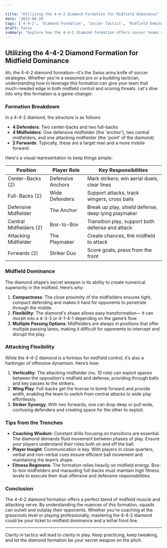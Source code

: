 ```yaml
---

title: "Utilizing the 4-4-2 Diamond Formation for Midfield Dominance"
date: '2023-04-20'
tags: ['4-4-2', 'Diamond Formation', 'Soccer Tactics', 'Midfield Dominance', 'Attacking Flexibility', 'Coaching Wisdom', 'Player Knowledge', 'Soccer Strategies', 'Formation Analysis']
draft: false
summary: "Explore how the 4-4-2 diamond formation offers soccer teams robust midfield control and dynamic attacking opportunities. Insights from player experience and coaching wisdom blend to break down the advantages and implementations of this powerful formation."
---
```


## Utilizing the 4-4-2 Diamond Formation for Midfield Dominance

Ah, the 4-4-2 diamond formation—it's the Swiss army knife of soccer strategies. Whether you're a seasoned pro or a budding tactician, understanding how to leverage this formation can give your team that much-needed edge in both midfield control and scoring threats. Let's dive into why this formation is a game-changer.

### Formation Breakdown

In a 4-4-2 diamond, the structure is as follows:

- **4 Defenders**: Two center-backs and two full-backs
- **4 Midfielders**: One defensive midfielder (the 'anchor'), two central midfielders, and one attacking midfielder (the 'point' of the diamond)
- **2 Forwards**: Typically, these are a target man and a more mobile forward

Here's a visual representation to keep things simple:

| Position            | Player Role         | Key Responsibilities                        |
|---------------------|---------------------|---------------------------------------------|
| Center-Backs (2)    | Defensive Anchors   | Mark strikers, win aerial duels, clear lines|
| Full-Backs (2)      | Wide Defenders      | Support attacks, track wingers, cross balls |
| Defensive Midfielder| The Anchor          | Break up play, shield defense, deep lying playmaker |
| Central Midfielders (2)| Box-to-Box       | Transition play, support both defense and attack |
| Attacking Midfielder| The Playmaker       | Create chances, link midfield to attack     |
| Forwards (2)        | Striker Duo         | Score goals, press from the front           |

### Midfield Dominance

The diamond shape’s secret weapon is its ability to create numerical superiority in the midfield. Here’s why:

1. **Compactness**: The close proximity of the midfielders ensures tight, compact defending and makes it hard for opponents to penetrate through the middle. 
2. **Flexibility**: The diamond's shape allows easy transformation— it can morph into a 4-3-3 or 4-1-4-1 depending on the game’s flow.
3. **Multiple Passing Options**: Midfielders are always in positions that offer multiple passing lanes, making it difficult for opponents to intercept and disrupt the play.

### Attacking Flexibility

While the 4-4-2 diamond is a fortress for midfield control, it’s also a harbinger of offensive dynamism. Here’s how:

1. **Verticality**: The attacking midfielder (no. 10 role) can exploit spaces between the opposition's midfield and defense, providing through balls and key passes to the strikers.
2. **Wing Play**: Full-backs get the license to bomb forward and provide width, enabling the team to switch from central attacks to wide play effortlessly.
3. **Striker Synergy**: With two forwards, one can drop deep or pull wide, confusing defenders and creating space for the other to exploit.

### Tips from the Trenches

- **Coaching Wisdom**: Constant drills focusing on transitions are essential. The diamond demands fluid movement between phases of play. Ensure your players understand their roles both on and off the ball.
- **Player Insight**: Communication is key. With players in close quarters, verbal and non-verbal cues ensure efficient ball movement and maintaining the team’s shape.
- **Fitness Regimens**: The formation relies heavily on midfield energy. Box-to-box midfielders and marauding full-backs must maintain high fitness levels to execute their dual offensive and defensive responsibilities.

### Conclusion

The 4-4-2 diamond formation offers a perfect blend of midfield muscle and attacking verve. By understanding the nuances of this formation, squads can outwit and outplay their opponents. Whether you're coaching at the grassroots level or playing professionally, mastering the 4-4-2 diamond could be your ticket to midfield dominance and a lethal front line.

---

Clarity in tactics will lead to clarity in play. Keep practicing, keep tweaking, and let the diamond formation be your secret weapon on the pitch.
```